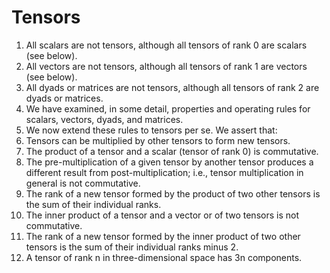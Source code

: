 # Tensors

1. All scalars are not tensors, although all tensors of rank 0 are scalars (see below).
2. All vectors are not tensors, although all tensors of rank 1 are vectors (see below).
3. All dyads or matrices are not tensors, although all tensors of rank 2 are dyads or matrices.
4. We have examined, in some detail, properties and operating rules for scalars, vectors, dyads, and matrices.
5. We now extend these rules to tensors per se. We assert that:
6. Tensors can be multiplied by other tensors to form new tensors.
7. The product of a tensor and a scalar (tensor of rank 0) is commutative.
8. The pre-multiplication of a given tensor by another tensor produces a different result from post-multiplication; i.e., tensor multiplication in general is not commutative.
9. The rank of a new tensor formed by the product of two other tensors is the sum of their individual ranks.
10. The inner product of a tensor and a vector or of two tensors is not commutative.
11. The rank of a new tensor formed by the inner product of two other tensors is the sum of their individual ranks minus 2.
12. A tensor of rank n in three-dimensional space has 3n  components. 